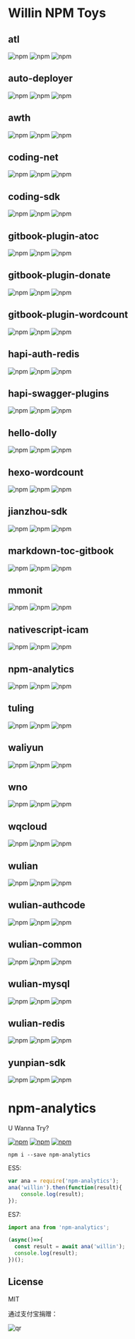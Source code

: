 #  Willin NPM Toys


## atl

![npm](https://img.shields.io/npm/v/atl.svg) ![npm](https://img.shields.io/npm/dm/atl.svg) ![npm](https://img.shields.io/npm/dt/atl.svg)

## auto-deployer

![npm](https://img.shields.io/npm/v/auto-deployer.svg) ![npm](https://img.shields.io/npm/dm/auto-deployer.svg) ![npm](https://img.shields.io/npm/dt/auto-deployer.svg)

## awth

![npm](https://img.shields.io/npm/v/awth.svg) ![npm](https://img.shields.io/npm/dm/awth.svg) ![npm](https://img.shields.io/npm/dt/awth.svg)

## coding-net

![npm](https://img.shields.io/npm/v/coding-net.svg) ![npm](https://img.shields.io/npm/dm/coding-net.svg) ![npm](https://img.shields.io/npm/dt/coding-net.svg)

## coding-sdk

![npm](https://img.shields.io/npm/v/coding-sdk.svg) ![npm](https://img.shields.io/npm/dm/coding-sdk.svg) ![npm](https://img.shields.io/npm/dt/coding-sdk.svg)

## gitbook-plugin-atoc

![npm](https://img.shields.io/npm/v/gitbook-plugin-atoc.svg) ![npm](https://img.shields.io/npm/dm/gitbook-plugin-atoc.svg) ![npm](https://img.shields.io/npm/dt/gitbook-plugin-atoc.svg)

## gitbook-plugin-donate

![npm](https://img.shields.io/npm/v/gitbook-plugin-donate.svg) ![npm](https://img.shields.io/npm/dm/gitbook-plugin-donate.svg) ![npm](https://img.shields.io/npm/dt/gitbook-plugin-donate.svg)

## gitbook-plugin-wordcount

![npm](https://img.shields.io/npm/v/gitbook-plugin-wordcount.svg) ![npm](https://img.shields.io/npm/dm/gitbook-plugin-wordcount.svg) ![npm](https://img.shields.io/npm/dt/gitbook-plugin-wordcount.svg)

## hapi-auth-redis

![npm](https://img.shields.io/npm/v/hapi-auth-redis.svg) ![npm](https://img.shields.io/npm/dm/hapi-auth-redis.svg) ![npm](https://img.shields.io/npm/dt/hapi-auth-redis.svg)

## hapi-swagger-plugins

![npm](https://img.shields.io/npm/v/hapi-swagger-plugins.svg) ![npm](https://img.shields.io/npm/dm/hapi-swagger-plugins.svg) ![npm](https://img.shields.io/npm/dt/hapi-swagger-plugins.svg)

## hello-dolly

![npm](https://img.shields.io/npm/v/hello-dolly.svg) ![npm](https://img.shields.io/npm/dm/hello-dolly.svg) ![npm](https://img.shields.io/npm/dt/hello-dolly.svg)

## hexo-wordcount

![npm](https://img.shields.io/npm/v/hexo-wordcount.svg) ![npm](https://img.shields.io/npm/dm/hexo-wordcount.svg) ![npm](https://img.shields.io/npm/dt/hexo-wordcount.svg)

## jianzhou-sdk

![npm](https://img.shields.io/npm/v/jianzhou-sdk.svg) ![npm](https://img.shields.io/npm/dm/jianzhou-sdk.svg) ![npm](https://img.shields.io/npm/dt/jianzhou-sdk.svg)

## markdown-toc-gitbook

![npm](https://img.shields.io/npm/v/markdown-toc-gitbook.svg) ![npm](https://img.shields.io/npm/dm/markdown-toc-gitbook.svg) ![npm](https://img.shields.io/npm/dt/markdown-toc-gitbook.svg)

## mmonit

![npm](https://img.shields.io/npm/v/mmonit.svg) ![npm](https://img.shields.io/npm/dm/mmonit.svg) ![npm](https://img.shields.io/npm/dt/mmonit.svg)

## nativescript-icam

![npm](https://img.shields.io/npm/v/nativescript-icam.svg) ![npm](https://img.shields.io/npm/dm/nativescript-icam.svg) ![npm](https://img.shields.io/npm/dt/nativescript-icam.svg)

## npm-analytics

![npm](https://img.shields.io/npm/v/npm-analytics.svg) ![npm](https://img.shields.io/npm/dm/npm-analytics.svg) ![npm](https://img.shields.io/npm/dt/npm-analytics.svg)

## tuling

![npm](https://img.shields.io/npm/v/tuling.svg) ![npm](https://img.shields.io/npm/dm/tuling.svg) ![npm](https://img.shields.io/npm/dt/tuling.svg)

## waliyun

![npm](https://img.shields.io/npm/v/waliyun.svg) ![npm](https://img.shields.io/npm/dm/waliyun.svg) ![npm](https://img.shields.io/npm/dt/waliyun.svg)

## wno

![npm](https://img.shields.io/npm/v/wno.svg) ![npm](https://img.shields.io/npm/dm/wno.svg) ![npm](https://img.shields.io/npm/dt/wno.svg)

## wqcloud

![npm](https://img.shields.io/npm/v/wqcloud.svg) ![npm](https://img.shields.io/npm/dm/wqcloud.svg) ![npm](https://img.shields.io/npm/dt/wqcloud.svg)

## wulian

![npm](https://img.shields.io/npm/v/wulian.svg) ![npm](https://img.shields.io/npm/dm/wulian.svg) ![npm](https://img.shields.io/npm/dt/wulian.svg)

## wulian-authcode

![npm](https://img.shields.io/npm/v/wulian-authcode.svg) ![npm](https://img.shields.io/npm/dm/wulian-authcode.svg) ![npm](https://img.shields.io/npm/dt/wulian-authcode.svg)

## wulian-common

![npm](https://img.shields.io/npm/v/wulian-common.svg) ![npm](https://img.shields.io/npm/dm/wulian-common.svg) ![npm](https://img.shields.io/npm/dt/wulian-common.svg)

## wulian-mysql

![npm](https://img.shields.io/npm/v/wulian-mysql.svg) ![npm](https://img.shields.io/npm/dm/wulian-mysql.svg) ![npm](https://img.shields.io/npm/dt/wulian-mysql.svg)

## wulian-redis

![npm](https://img.shields.io/npm/v/wulian-redis.svg) ![npm](https://img.shields.io/npm/dm/wulian-redis.svg) ![npm](https://img.shields.io/npm/dt/wulian-redis.svg)

## yunpian-sdk

![npm](https://img.shields.io/npm/v/yunpian-sdk.svg) ![npm](https://img.shields.io/npm/dm/yunpian-sdk.svg) ![npm](https://img.shields.io/npm/dt/yunpian-sdk.svg)




# npm-analytics

U Wanna Try?

[![npm](https://img.shields.io/npm/v/npm-analytics.svg?style=plastic)](https://npmjs.org/package/npm-analytics) [![npm](https://img.shields.io/npm/dm/npm-analytics.svg?style=plastic)](https://npmjs.org/package/npm-analytics) [![npm](https://img.shields.io/npm/dt/npm-analytics.svg?style=plastic)](https://npmjs.org/package/npm-analytics)


```
npm i --save npm-analytics
```

ES5:

```js
var ana = require('npm-analytics');
ana('willin').then(function(result){
    console.log(result);
});
```

ES7:

```js
import ana from 'npm-analytics';

(async()=>{
  const result = await ana('willin');
  console.log(result);
})();
```

## License

MIT

通过支付宝捐赠：

![qr](https://cloud.githubusercontent.com/assets/1890238/15489630/fccbb9cc-2193-11e6-9fed-b93c59d6ef37.png)
